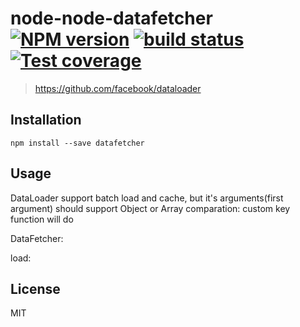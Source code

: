 # node-node-datafetcher [![NPM version][npm-image]][npm-url] [![build status][travis-image]][travis-url] [![Test coverage][coveralls-image]][coveralls-url]

> https://github.com/facebook/dataloader

## Installation

	npm install --save datafetcher

## Usage

DataLoader support batch load and cache, but it's arguments(first argument) should support Object or Array comparation: custom key function will do

DataFetcher:

load:

## License

MIT

[npm-image]: https://img.shields.io/npm/v/node-datafetcher.svg?style=flat
[npm-url]: https://npmjs.org/package/node-datafetcher
[travis-image]: https://img.shields.io/travis/CatTail/node-node-datafetcher.svg?style=flat
[travis-url]: https://travis-ci.org/CatTail/node-node-datafetcher
[coveralls-image]: https://img.shields.io/coveralls/CatTail/node-node-datafetcher.svg?style=flat
[coveralls-url]: https://coveralls.io/r/CatTail/node-node-datafetcher?branch=master
